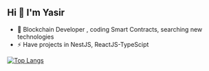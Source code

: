 
## Hi  👋 I'm Yasir

- 🔭 Blockchain Developer , coding Smart Contracts, searching new technologies 
- ⚡ Have projects in NestJS, ReactJS-TypeScipt


<!--
**ysirblack/ysirblack** is a ✨ _special_ ✨ repository because its `README.md` (this file) appears on your GitHub profile.
Here are some ideas to get you started:
- 🔭 I’m currently working on Blockchain , Ethereum
- 👯 I’m looking to collaborate on ...
- 🤔 I’m looking for help with ...
- 💬 Ask me about ...
- 📫 How to reach me: ...
- 😄 Pronouns: ...
- ⚡ Fun fact: ...
-->

[![Top Langs](https://github-readme-stats.vercel.app/api/top-langs/?username=ysirblack&layout=compact)](https://github.com/anuraghazra/github-readme-stats)


